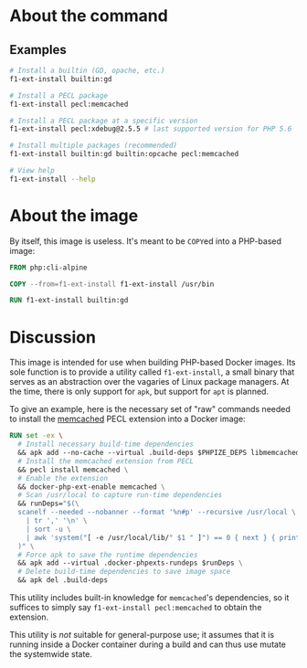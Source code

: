 # About the command

## Examples

```sh
# Install a builtin (GD, opache, etc.)
f1-ext-install builtin:gd

# Install a PECL package
f1-ext-install pecl:memcached

# Install a PECL package at a specific version
f1-ext-install pecl:xdebug@2.5.5 # last supported version for PHP 5.6

# Install multiple packages (recommended)
f1-ext-install builtin:gd builtin:opcache pecl:memcached

# View help
f1-ext-install --help
```

# About the image

By itself, this image is useless. It's meant to be `COPY`ed into a PHP-based image:

```Dockerfile
FROM php:cli-alpine

COPY --from=f1-ext-install f1-ext-install /usr/bin

RUN f1-ext-install builtin:gd
```

# Discussion

This image is intended for use when building PHP-based Docker images. Its sole function
is to provide a utility called `f1-ext-install`, a small binary that serves as an
abstraction over the vagaries of Linux package managers. At the time, there is only
support for `apk`, but support for `apt` is planned.

To give an example, here is the necessary set of "raw" commands needed to install the
[memcached](http://pecl.php.net/package/memcached) PECL extension into a Docker image:

```dockerfile
RUN set -ex \
  # Install necessary build-time dependencies
  && apk add --no-cache --virtual .build-deps $PHPIZE_DEPS libmemcached-dev zlib-dev libevent-dev \
  # Install the memcached extension from PECL
  && pecl install memcached \
  # Enable the extension
  && docker-php-ext-enable memcached \
  # Scan /usr/local to capture run-time dependencies
  && runDeps="$(\
  scanelf --needed --nobanner --format '%n#p' --recursive /usr/local \
    | tr ',' '\n' \
    | sort -u \
    | awk 'system("[ -e /usr/local/lib/" $1 " ]") == 0 { next } { print "so:" $1 }' \
  )" \
  # Force apk to save the runtime dependencies
  && apk add --virtual .docker-phpexts-rundeps $runDeps \
  # Delete build-time dependencies to save image space
  && apk del .build-deps
```

This utility includes built-in knowledge for `memcached`'s dependencies, so it suffices to
simply say `f1-ext-install pecl:memcached` to obtain the extension.

This utility is _not_ suitable for general-purpose use; it assumes that it is running
inside a Docker container during a build and can thus use mutate the systemwide state.
